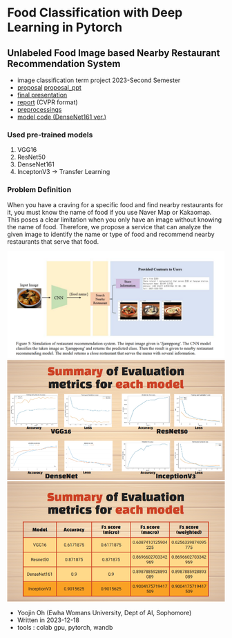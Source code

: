 # Food Classification with Deep Learning in Pytorch
## Unlabeled Food Image based Nearby Restaurant Recommendation System

- image classification term project 2023-Second Semester
- [proposal](https://github.com/finallyupper/food_classficiation/blob/main/others/Group4_proposal.pdf) [proposal_ppt](https://github.com/finallyupper/food_classficiation/blob/main/others/Group4_proposal_presentation.pdf)
- [final presentation](https://github.com/finallyupper/food_classficiation/blob/main/others/Group4_presentation.pdf)
- [report](https://github.com/finallyupper/food_classficiation/blob/main/others/Group4_report.pdf) (CVPR format)
- [preprocessings](https://github.com/finallyupper/food_classficiation/tree/main/src/data_preprocessing)
- [model code (DenseNet161 ver.)](https://github.com/finallyupper/food_classficiation/tree/main/src/model)

### Used pre-trained models ###
1. VGG16
2. ResNet50
3. DenseNet161
4. InceptonV3
-> Transfer Learning

### Problem Definition ###
When you have a craving for a specific food and find nearby restaurants for it, 
you must know the name of food if you use Naver Map or Kakaomap.
This poses a clear limitation when you only have an image without knowing the name of food.
Therefore, we propose a service that can analyze the given image to identify the 
name or type of food and recommend nearby restaurants that serve that food.

![pipeline](https://github.com/finallyupper/food_classficiation/blob/main/others/img1_pipeline.png)
![evaluation](https://github.com/finallyupper/food_classficiation/blob/main/others/img2_graphs.png)
![performance_table](https://github.com/finallyupper/food_classficiation/blob/main/others/img3_table.png)


- Yoojin Oh (Ewha Womans University, Dept of AI, Sophomore)
- Written in 2023-12-18
- tools : colab gpu, pytorch, wandb
